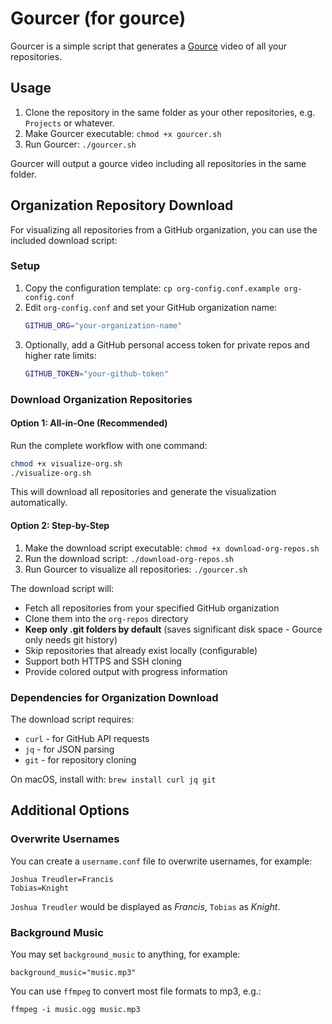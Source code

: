 # Gourcer (for gource)

Gourcer is a simple script that generates a [Gource](https://github.com/acaudwell/Gource) video of all your repositories.

## Usage

1. Clone the repository in the same folder as your other repositories, e.g. ``Projects`` or whatever.
2. Make Gourcer executable: ``chmod +x gourcer.sh`` 
3. Run Gourcer: ``./gourcer.sh``

Gourcer will output a gource video including all repositories in the same folder.

## Organization Repository Download

For visualizing all repositories from a GitHub organization, you can use the included download script:

### Setup

1. Copy the configuration template: `cp org-config.conf.example org-config.conf`
2. Edit `org-config.conf` and set your GitHub organization name:
   ```bash
   GITHUB_ORG="your-organization-name"
   ```
3. Optionally, add a GitHub personal access token for private repos and higher rate limits:
   ```bash
   GITHUB_TOKEN="your-github-token"
   ```

### Download Organization Repositories

#### Option 1: All-in-One (Recommended)

Run the complete workflow with one command:
```bash
chmod +x visualize-org.sh
./visualize-org.sh
```

This will download all repositories and generate the visualization automatically.

#### Option 2: Step-by-Step

1. Make the download script executable: `chmod +x download-org-repos.sh`
2. Run the download script: `./download-org-repos.sh`
3. Run Gourcer to visualize all repositories: `./gourcer.sh`

The download script will:
- Fetch all repositories from your specified GitHub organization
- Clone them into the `org-repos` directory
- **Keep only .git folders by default** (saves significant disk space - Gource only needs git history)
- Skip repositories that already exist locally (configurable)
- Support both HTTPS and SSH cloning
- Provide colored output with progress information

### Dependencies for Organization Download

The download script requires:
- `curl` - for GitHub API requests
- `jq` - for JSON parsing
- `git` - for repository cloning

On macOS, install with: `brew install curl jq git`

## Additional Options

### Overwrite Usernames

You can create a ``username.conf`` file to overwrite usernames, for example:

```
Joshua Treudler=Francis
Tobias=Knight
```

``Joshua Treudler`` would be displayed as *Francis*, ``Tobias`` as *Knight*.

### Background Music

You may set ``background_music`` to anything, for example:

```
background_music="music.mp3"
```

You can use ``ffmpeg`` to convert most file formats to mp3, e.g.:

```
ffmpeg -i music.ogg music.mp3
```
